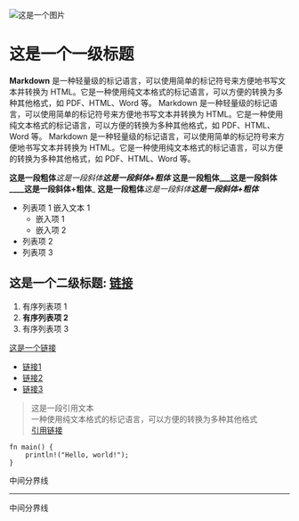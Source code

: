 ![这是一个图片](https://markdown.land/wp-content/uploads/2021/06/markdown-512px.png)

# 这是一个一级标题

__Markdown__ 是一种轻量级的标记语言，可以使用简单的标记符号来方便地书写文本并转换为 HTML。它是一种使用纯文本格式的标记语言，可以方便的转换为多种其他格式，如 PDF、HTML、Word 等。
Markdown 是一种轻量级的标记语言，可以使用简单的标记符号来方便地书写文本并转换为 HTML。它是一种使用纯文本格式的标记语言，可以方便的转换为多种其他格式，如 PDF、HTML、Word 等。
Markdown 是一种轻量级的标记语言，可以使用简单的标记符号来方便地书写文本并转换为 HTML。它是一种使用纯文本格式的标记语言，可以方便的转换为多种其他格式，如 PDF、HTML、Word 等。

**这是一段粗体***这是一段斜体****这是一段斜体+粗体***
__这是一段粗体___这是一段斜体____这是一段斜体+粗体___
**这是一段粗体**_这是一段斜体_***这是一段斜体+粗体***

- 列表项 1
  嵌入文本 1
  - 嵌入项 1
  - 嵌入项 2
- 列表项 2
- 列表项 3

## 这是一个二级标题: [链接](https://www.example.com)


1. 有序列表项 1
1. **有序列表项 2**
1. 有序列表项 3

[这是一个链接](https://www.example.com)

* [链接1](https://www.example.com)
* [链接2](https://www.example.com)
* [链接3](https://www.example.com)

> 这是一段引用文本  
> 一种使用纯文本格式的标记语言，可以方便的转换为多种其他格式<br>
> [引用链接](https://www.example.com)

```
fn main() {
    println!("Hello, world!");
}
```

中间分界线

---

中间分界线